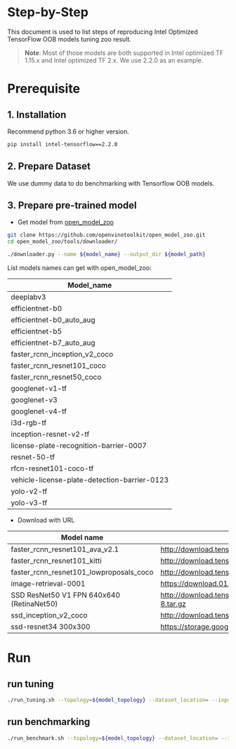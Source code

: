 Step-by-Step
============

This document is used to list steps of reproducing Intel Optimized TensorFlow OOB models tuning zoo result.

> **Note**: 
> Most of those models are both supported in Intel optimized TF 1.15.x and Intel optimized TF 2.x. We use 2.2.0 as an example.

# Prerequisite

## 1. Installation
  Recommend python 3.6 or higher version.

  ```bash
  pip install intel-tensorflow==2.2.0
  ```

## 2. Prepare Dataset

  We use dummy data to do benchmarking with Tensorflow OOB models.

## 3. Prepare pre-trained model

  * Get model from [open_model_zoo](https://github.com/openvinotoolkit/open_model_zoo/blob/master/tools/downloader/README.md) 


  ```bash
  git clone https://github.com/openvinotoolkit/open_model_zoo.git
  cd open_model_zoo/tools/downloader/

  ./downloader.py --name ${model_name} --output_dir ${model_path}
  ```
List models names can get with open_model_zoo:

|	Model_name	|
|	--------------------------------	|
|	deeplabv3	|
|	efficientnet-b0	|
|	efficientnet-b0_auto_aug	|
|	efficientnet-b5	|
|	efficientnet-b7_auto_aug	|
|	faster_rcnn_inception_v2_coco	|
|	faster_rcnn_resnet101_coco	|
|	faster_rcnn_resnet50_coco	|
|	googlenet-v1-tf	|
|	googlenet-v3	|
|	googlenet-v4-tf	|
|	i3d-rgb-tf	|
|	inception-resnet-v2-tf	|
|	license-plate-recognition-barrier-0007	|
|	resnet-50-tf	|
|	rfcn-resnet101-coco-tf	|
|	vehicle-license-plate-detection-barrier-0123	|
|	yolo-v2-tf	|
|	yolo-v3-tf	|


* Download with URL

|	Model name	|	URL	|
|	--------------------------------	|	--------------------------------	|
|	faster_rcnn_resnet101_ava_v2.1	|	http://download.tensorflow.org/models/object_detection/faster_rcnn_resnet101_ava_v2.1_2018_04_30.tar.gz	|
|	faster_rcnn_resnet101_kitti	|	http://download.tensorflow.org/models/object_detection/faster_rcnn_resnet101_kitti_2018_01_28.tar.gz	|
|	faster_rcnn_resnet101_lowproposals_coco	|	http://download.tensorflow.org/models/object_detection/faster_rcnn_resnet101_lowproposals_coco_2018_01_28.tar.gz	|
|	image-retrieval-0001	|	https://download.01.org/opencv/openvino_training_extensions/models/image_retrieval/image-retrieval-0001.tar.gz	|
|	SSD ResNet50 V1 FPN 640x640 (RetinaNet50)	|	http://download.tensorflow.org/models/object_detection/tf2/20200711/ssd_resnet50_v1_fpn_640x640_coco17_tpu-8.tar.gz	|
|	ssd_inception_v2_coco	|	http://download.tensorflow.org/models/object_detection/ssd_inception_v2_coco_2018_01_28.tar.gz	|
|	ssd-resnet34 300x300	|	https://storage.googleapis.com/intel-optimized-tensorflow/models/v1_6/ssd_resnet34_fp32_bs1_pretrained_model.pb	|





# Run
## run tuning

```bash
./run_tuning.sh --topology=${model_topology} --dataset_location= --input_model=${model_path} --output_model=${output_model_path}
```

## run benchmarking

```bash
./run_benchmark.sh --topology=${model_topology} --dataset_location= --input_model=${model_path} --mode=benchmark --batch_size=1 --iters=200
```
